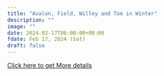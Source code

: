 ```yaml
---
title: "Avalon, Field, Willey and Tom in Winter" 
description: ""
image: ""
date: 2024-02-17T06:00:00+00:00
fdate: Feb 17, 2024 (Sat)
draft: false
---
```

<a href="https://activities.outdoors.org/search/index.cfm/action/details/id/147203" target="_blank">Click here to get More details</a>
